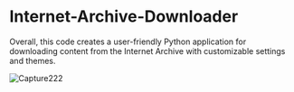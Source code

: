 # Internet-Archive-Downloader
Overall, this code creates a user-friendly Python application for downloading content from the Internet Archive with customizable settings and themes.

![Capture222](https://github.com/TrollingZone/Internet-Archive-Downloader/assets/121372836/572592e0-6c8a-4e8d-a99f-16eb0cbb235e)

